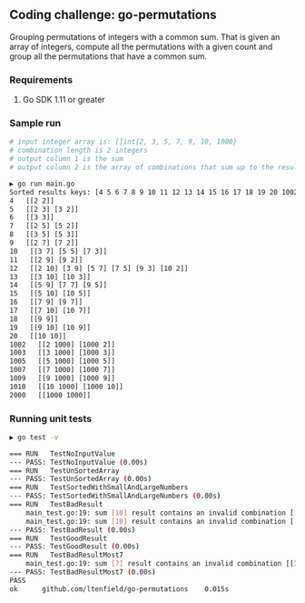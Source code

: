 ## Coding challenge: go-permutations
Grouping permutations of integers with a common sum. That is given an array of integers, compute all the permutations with a given count and group all the permutations that have a common sum.

### Requirements

1. Go SDK 1.11 or greater

### Sample run
```sh
# input integer array is: []int{2, 3, 5, 7, 9, 10, 1000}
# combination length is 2 integers
# output column 1 is the sum
# output column 2 is the array of combinations that sum up to the result in column 1

▶ go run main.go
Sorted results keys: [4 5 6 7 8 9 10 11 12 13 14 15 16 17 18 19 20 1002 1003 1005 1007 1009 1010 2000]
4   [[2 2]]
5   [[2 3] [3 2]]
6   [[3 3]]
7   [[2 5] [5 2]]
8   [[3 5] [5 3]]
9   [[2 7] [7 2]]
10   [[3 7] [5 5] [7 3]]
11   [[2 9] [9 2]]
12   [[2 10] [3 9] [5 7] [7 5] [9 3] [10 2]]
13   [[3 10] [10 3]]
14   [[5 9] [7 7] [9 5]]
15   [[5 10] [10 5]]
16   [[7 9] [9 7]]
17   [[7 10] [10 7]]
18   [[9 9]]
19   [[9 10] [10 9]]
20   [[10 10]]
1002   [[2 1000] [1000 2]]
1003   [[3 1000] [1000 3]]
1005   [[5 1000] [1000 5]]
1007   [[7 1000] [1000 7]]
1009   [[9 1000] [1000 9]]
1010   [[10 1000] [1000 10]]
2000   [[1000 1000]]
```
### Running unit tests

```sh
▶ go test -v

=== RUN   TestNoInputValue
--- PASS: TestNoInputValue (0.00s)
=== RUN   TestUnSortedArray
--- PASS: TestUnSortedArray (0.00s)
=== RUN   TestSortedWithSmallAndLargeNumbers
--- PASS: TestSortedWithSmallAndLargeNumbers (0.00s)
=== RUN   TestBadResult
    main_test.go:19: sum [10] result contains an invalid combination [[1 2]]
    main_test.go:19: sum [10] result contains an invalid combination [[3 4]]
--- PASS: TestBadResult (0.00s)
=== RUN   TestGoodResult
--- PASS: TestGoodResult (0.00s)
=== RUN   TestBadResultMost7
    main_test.go:19: sum [7] result contains an invalid combination [[1 8]]
--- PASS: TestBadResultMost7 (0.00s)
PASS
ok  	github.com/ltenfield/go-permutations	0.015s
```